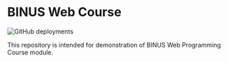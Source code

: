 # BINUS Web Course

![GitHub deployments](https://img.shields.io/github/deployments/fauzanelka/binuswebcourse/production?label=vercel&logo=vercel)

This repository is intended for demonstration of BINUS Web Programming Course module.

